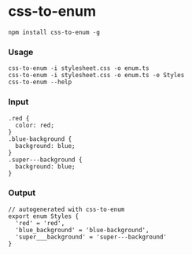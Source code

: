 # css-to-enum

```
npm install css-to-enum -g
```

### Usage

```
css-to-enum -i stylesheet.css -o enum.ts
css-to-enum -i stylesheet.css -o enum.ts -e Styles
css-to-enum --help
```

### Input

```
.red {
  color: red;
}
.blue-background {
  background: blue;
}
.super---background {
  background: blue;
}
```

### Output

```
// autogenerated with css-to-enum
export enum Styles {
  'red' = 'red',
  'blue_background' = 'blue-background',
  'super___background' = 'super---background'
}

```
